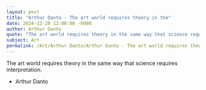 ```yaml
---
layout: post
title: "Arthur Danto - The art world requires theory in the"
date: 2024-12-28 12:00:00 -0000
author: Arthur Danto
quote: "The art world requires theory in the same way that science requires interpretation."
subject: Art
permalink: /Art/Arthur Danto/Arthur Danto - The art world requires theory in the
---
```


The art world requires theory in the same way that science requires interpretation.

- Arthur Danto
